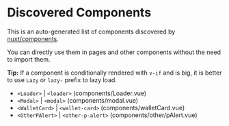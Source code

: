 # Discovered Components

This is an auto-generated list of components discovered by [nuxt/components](https://github.com/nuxt/components).

You can directly use them in pages and other components without the need to import them.

**Tip:** If a component is conditionally rendered with `v-if` and is big, it is better to use `Lazy` or `lazy-` prefix to lazy load.

- `<Loader>` | `<loader>` (components/Loader.vue)
- `<Modal>` | `<modal>` (components/modal.vue)
- `<WalletCard>` | `<wallet-card>` (components/walletCard.vue)
- `<OtherPAlert>` | `<other-p-alert>` (components/other/pAlert.vue)
